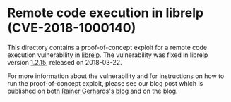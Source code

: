 # Remote code execution in librelp (CVE-2018-1000140)

This directory contains a proof-of-concept exploit for a remote code execution vulnerability in [librelp](https://www.rsyslog.com/librelp/). The vulnerability was fixed in librelp version [1.2.15](https://www.rsyslog.com/librelp-1-2-15/), released on 2018-03-22.

For more information about the vulnerability and for instructions on how to run the proof-of-concept exploit, please see our blog post which is published on both [Rainer Gerhards's blog](https://rainer.gerhards.net/how-we-found-and-fixed-cve-in-librelp) and on the [blog](https://securitylab.github.com/research/librelp-buffer-overflow-cve-2018-1000140/).
